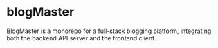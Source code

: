 # blogMaster
BlogMaster is a monorepo for a full-stack blogging platform, integrating both the backend API server and the frontend client.
